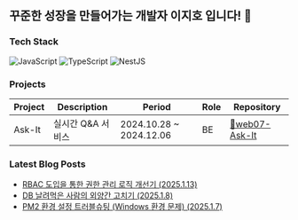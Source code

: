 ## 꾸준한 성장을 만들어가는 개발자 이지호 입니다! 🤗

### Tech Stack
![JavaScript](https://shields.io/badge/JavaScript-F7DF1E?logo=JavaScript&logoColor=000)
![TypeScript](https://shields.io/badge/TypeScript-3178C6?logo=TypeScript&logoColor=FFF)
![NestJS](https://img.shields.io/badge/-NestJS-E0234E?logo=nestjs&logoColor=white)

### Projects

| Project | Description | Period | Role | Repository |
|---------|------------|--------|-------------------|------------|
| Ask-It | 실시간 Q&A 서비스 | 2024.10.28 ~ 2024.12.06 | BE | [🔗web07-Ask-It](https://github.com/boostcampwm-2024/web07-Ask-It) |
### Latest Blog Posts
- [RBAC 도입을 통한 권한 관리 로직 개선기 (2025.1.13)](https://velog.io/@wlgh1553/RBAC-%EB%8F%84%EC%9E%85%EC%9D%84-%ED%86%B5%ED%95%9C-%EA%B6%8C%ED%95%9C-%EA%B4%80%EB%A6%AC-%EB%A1%9C%EC%A7%81-%EA%B0%9C%EC%84%A0%EA%B8%B0)
- [DB 날려먹은 사람의 외양간 고치기 (2025.1.8)](https://velog.io/@wlgh1553/DB-%EB%82%A0%EB%A0%A4%EB%A8%B9%EC%9D%80-%EC%82%AC%EB%9E%8C%EC%9D%98-%EC%99%B8%EC%96%91%EA%B0%84-%EA%B3%A0%EC%B9%98%EA%B8%B0)
- [PM2 환경 설정 트러블슈팅 (Windows 환경 문제) (2025.1.7)](https://velog.io/@wlgh1553/PM2-%ED%99%98%EA%B2%BD-%EC%84%A4%EC%A0%95-%ED%8A%B8%EB%9F%AC%EB%B8%94%EC%8A%88%ED%8C%85-Windows-%ED%99%98%EA%B2%BD-%EB%AC%B8%EC%A0%9C)